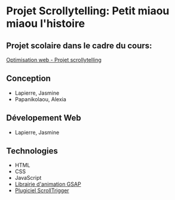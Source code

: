 
# Projet Scrollytelling: Petit miaou miaou l'histoire

## Projet scolaire dans le cadre du cours:
[ Optimisation web - Projet scrollytelling](https://tim-montmorency.com/timdoc/582-424MO/projet-scrollytelling/)

## Conception
- Lapierre, Jasmine
- Papanikolaou, Alexia

## Dévelopement Web
- Lapierre, Jasmine

## Technologies
- HTML
- CSS
- JavaScript
- [Librairie d'animation GSAP](https://greensock.com/gsap/)
- [Plugiciel ScrollTrigger](https://greensock.com/scrolltrigger/)
